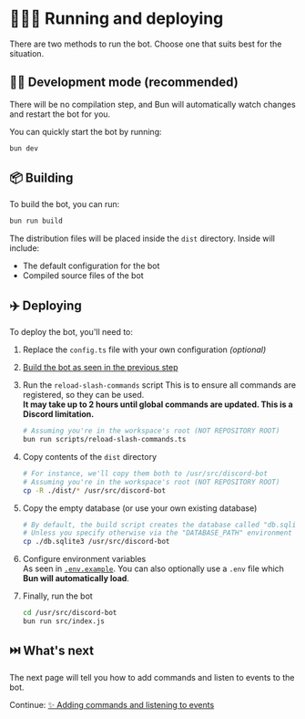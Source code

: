 # 🏃🏻‍♂️ Running and deploying

There are two methods to run the bot. Choose one that suits best for the situation.

## 👷🏻 Development mode (recommended)

There will be no compilation step, and Bun will automatically watch changes and restart the bot for you.

You can quickly start the bot by running:

```sh
bun dev
```

## 📦 Building

To build the bot, you can run:

```sh
bun run build
```

The distribution files will be placed inside the `dist` directory. Inside will include:

-   The default configuration for the bot
-   Compiled source files of the bot

## ✈️ Deploying

To deploy the bot, you'll need to:

1. Replace the `config.ts` file with your own configuration _(optional)_
2. [Build the bot as seen in the previous step](#-building)
3. Run the `reload-slash-commands` script
   This is to ensure all commands are registered, so they can be used.  
   **It may take up to 2 hours until **global** commands are updated. This is a Discord limitation.**

    ```sh
    # Assuming you're in the workspace's root (NOT REPOSITORY ROOT)
    bun run scripts/reload-slash-commands.ts
    ```

4. Copy contents of the `dist` directory

    ```sh
    # For instance, we'll copy them both to /usr/src/discord-bot
    # Assuming you're in the workspace's root (NOT REPOSITORY ROOT)
    cp -R ./dist/* /usr/src/discord-bot
    ```

5. Copy the empty database (or use your own existing database)

    ```sh
    # By default, the build script creates the database called "db.sqlite3"
    # Unless you specify otherwise via the "DATABASE_PATH" environment variable
    cp ./db.sqlite3 /usr/src/discord-bot
    ```

6. Configure environment variables  
   As seen in [`.env.example`](../.env.example). You can also optionally use a `.env` file which **Bun will automatically load**.

7. Finally, run the bot

    ```sh
    cd /usr/src/discord-bot
    bun run src/index.js
    ```

## ⏭️ What's next

The next page will tell you how to add commands and listen to events to the bot.

Continue: [✨ Adding commands and listening to events](./4_commands_and_events.md)
